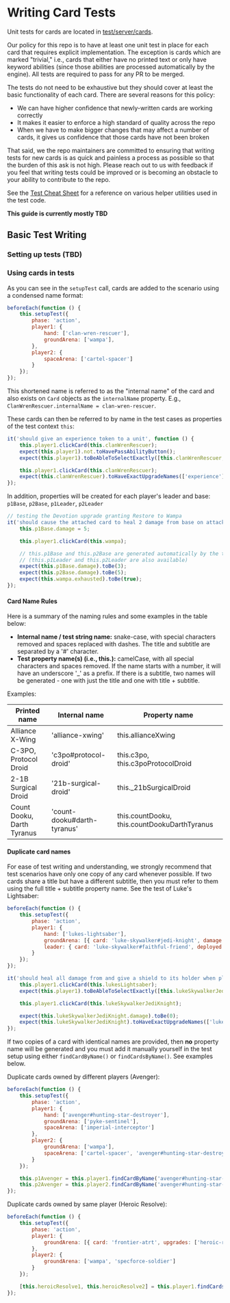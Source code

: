 # Writing Card Tests

Unit tests for cards are located in [test/server/cards](../test/server/cards/).

Our policy for this repo is to have at least one unit test in place for each card that requires explicit implementation. The exception is cards which are marked "trivial," i.e., cards that either have no printed text or only have keyword abilities (since those abilities are processed automatically by the engine). All tests are required to pass for any PR to be merged.

The tests do not need to be exhaustive but they should cover at least the basic functionality of each card. There are several reasons for this policy:
- We can have higher confidence that newly-written cards are working correctly
- It makes it easier to enforce a high standard of quality across the repo
- When we have to make bigger changes that may affect a number of cards, it gives us confidence that those cards have not been broken

That said, we the repo maintainers are committed to ensuring that writing tests for new cards is as quick and painless a process as possible so that the burden of this ask is not high. Please reach out to us with feedback if you feel that writing tests could be improved or is becoming an obstacle to your ability to contribute to the repo.

See the [Test Cheat Sheet](./test-cheat-sheet.md) for a reference on various helper utilities used in the test code.

<!-- TODO: fill out this guide -->
**This guide is currently mostly TBD**

## Basic Test Writing

### Setting up tests **(TBD)**

### Using cards in tests
As you can see in the `setupTest` call, cards are added to the scenario using a condensed name format:

```javascript
beforeEach(function () {
    this.setupTest({
        phase: 'action',
        player1: {
            hand: ['clan-wren-rescuer'],
            groundArena: ['wampa'],
        },
        player2: {
            spaceArena: ['cartel-spacer']
        }
    });
});
```

This shortened name is referred to as the "internal name" of the card and also exists on `Card` objects as the `internalName` property. E.g., `ClanWrenRescuer.internalName = clan-wren-rescuer`.

These cards can then be referred to by name in the test cases as properties of the test context `this`:

```javascript
it('should give an experience token to a unit', function () {
    this.player1.clickCard(this.clanWrenRescuer);
    expect(this.player1).not.toHavePassAbilityButton();
    expect(this.player1).toBeAbleToSelectExactly([this.clanWrenRescuer, this.wampa, this.cartelSpacer]);

    this.player1.clickCard(this.clanWrenRescuer);
    expect(this.clanWrenRescuer).toHaveExactUpgradeNames(['experience']);
});
```

In addition, properties will be created for each player's leader and base: `p1Base`, `p2Base`, `p1Leader`, `p2Leader`
```javascript
// testing the Devotion upgrade granting Restore to Wampa
it('should cause the attached card to heal 2 damage from base on attack', function () {
    this.p1Base.damage = 5;

    this.player1.clickCard(this.wampa);

    // this.p1Base and this.p2Base are generated automatically by the test harness
    // (this.p1Leader and this.p2Leader are also available)
    expect(this.p1Base.damage).toBe(3);
    expect(this.p2Base.damage).toBe(5);
    expect(this.wampa.exhausted).toBe(true);
});
```

#### Card Name Rules

Here is a summary of the naming rules and some examples in the table below:

- **Internal name / test string name:** snake-case, with special characters removed and spaces replaced with dashes. The title and subtitle are separated by a '#' character.
- **Test property name(s) (i.e., this.<card>):** camelCase, with all special characters and spaces removed. If the name starts with a number, it will have an underscore '_' as a prefix. If there is a subtitle, two names will be generated - one with just the title and one with title + subtitle.

Examples:

| Printed name | Internal name | Property name |
| ---  | --- | --- |
| Alliance X-Wing | 'alliance-xwing' | this.allianceXwing |
| C-3PO, Protocol Droid  | 'c3po#protocol-droid' | this.c3po, this.c3poProtocolDroid |
| 2-1B Surgical Droid  | '21b-surgical-droid' | this._21bSurgicalDroid |
| Count Dooku, Darth Tyranus | 'count-dooku#darth-tyranus' | this.countDooku, this.countDookuDarthTyranus |

#### Duplicate card names
For ease of test writing and understanding, we strongly recommend that test scenarios have only one copy of any card whenever possible. If two cards share a title but have a different subtitle, then you must refer to them using the full title + subtitle property name. See the test of Luke's Lightsaber:

```javascript
beforeEach(function () {
    this.setupTest({
        phase: 'action',
        player1: {
            hand: ['lukes-lightsaber'],
            groundArena: [{ card: 'luke-skywalker#jedi-knight', damage: 5, upgrades: ['shield'] }, { card: 'battlefield-marine', damage: 2 }, 'reinforcement-walker'],
            leader: { card: 'luke-skywalker#faithful-friend', deployed: true }
        }
    });
});

it('should heal all damage from and give a shield to its holder when played, only if that unit is Luke Skywalker', function () {
    this.player1.clickCard(this.lukesLightsaber);
    expect(this.player1).toBeAbleToSelectExactly([this.lukeSkywalkerJediKnight, this.lukeSkywalkerFaithfulFriend, this.battlefieldMarine]);

    this.player1.clickCard(this.lukeSkywalkerJediKnight);

    expect(this.lukeSkywalkerJediKnight.damage).toBe(0);
    expect(this.lukeSkywalkerJediKnight).toHaveExactUpgradeNames(['lukes-lightsaber', 'shield', 'shield']);
});
```

If two copies of a card with identical names are provided, then **no** property name will be generated and you must add it manually yourself in the test setup using either `findCardByName()` or `findCardsByName()`. See examples below.

Duplicate cards owned by different players (Avenger):
```javascript
beforeEach(function () {
    this.setupTest({
        phase: 'action',
        player1: {
            hand: ['avenger#hunting-star-destroyer'],
            groundArena: ['pyke-sentinel'],
            spaceArena: ['imperial-interceptor']
        },
        player2: {
            groundArena: ['wampa'],
            spaceArena: ['cartel-spacer', 'avenger#hunting-star-destroyer']
        }
    });

    this.p1Avenger = this.player1.findCardByName('avenger#hunting-star-destroyer');
    this.p2Avenger = this.player2.findCardByName('avenger#hunting-star-destroyer');
});
```

Duplicate cards owned by same player (Heroic Resolve):
```javascript
beforeEach(function () {
    this.setupTest({
        phase: 'action',
        player1: {
            groundArena: [{ card: 'frontier-atrt', upgrades: ['heroic-resolve', 'heroic-resolve'] }],
        },
        player2: {
            groundArena: ['wampa', 'specforce-soldier']
        }
    });

    [this.heroicResolve1, this.heroicResolve2] = this.player1.findCardsByName('heroic-resolve');
});
```
